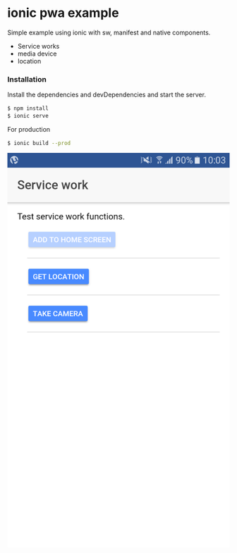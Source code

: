 # ionic pwa example

Simple example using ionic with sw, manifest and native components. 

  - Service works
  - media device
  - location

### Installation

Install the dependencies and devDependencies and start the server.

```sh
$ npm install 
$ ionic serve
```

For production

```sh
$ ionic build --prod
```

![alt text](https://raw.githubusercontent.com/jalescardoso/ionic-pwa-example/master/Screenshot_20180711-100329.png)